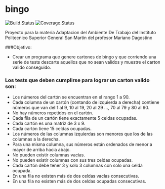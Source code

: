 # bingo

[![Build Status](https://travis-ci.com/MaiteLukasiunas/Bingo.svg?branch=master)](https://travis-ci.com/MaiteLukasiunas/Bingo)
[![Coverage Status](https://coveralls.io/repos/github/MaiteLukasiunas/bingo/badge.svg?branch=master)](https://coveralls.io/github/MaiteLukasiunas/bingo?branch=master)

Proyecto para la materia Adaptacion del Ambiente De Trabajo del Instituto Politecnico Superior General San Martin del profesor Mariano Dagostino

###Objetivo:
  - Crear un programa que genere cartones de bingo y que corriendo una serie de tests descarte aquellos que no sean validos y muestre el carton valido conseguido.

### Los tests que deben cumplirse para lograr un carton valido son:
  - Los números del cartón se encuentran en el rango 1 a 90.
  - Cada columna de un cartón (contando de izquierda a derecha) contiene números que van del 1 al 9, 10 al 19, 20 al 29 ..., 70 al 79 y 80 al 90.
  - No hay números repetidos en el cartón.
  - Cada fila de un cartón tiene exactamente 5 celdas ocupadas.
  - Cada cartón es una matriz de 3 x 9.
  - Cada cartón tiene 15 celdas ocupadas.
  - Los números de las columnas izquierdas son menores que los de las columnas a la derecha.
  - Para una misma columna, sus números están ordenados de menor a mayor de arriba hacia abajo.
  - No pueden existir columnas vacías.
  - No pueden existir columnas con sus tres celdas ocupadas.
  - Cada cartón debe tener 3 y solo 3 columnas con solo una celda ocupada.
  - En una fila no existen más de dos celdas vacías consecutivas.
  - En una fila no existen más de dos celdas ocupadas consecutivas.
